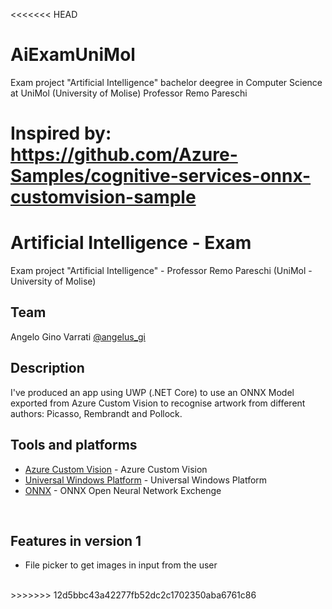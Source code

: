 <<<<<<< HEAD
# AiExamUniMol

Exam project "Artificial Intelligence" bachelor deegree in Computer Science at UniMol (University of Molise)
Professor Remo Pareschi

Inspired by: https://github.com/Azure-Samples/cognitive-services-onnx-customvision-sample
=======
# Artificial Intelligence - Exam
Exam project "Artificial Intelligence" - Professor Remo Pareschi (UniMol - University of Molise)
<br/>

## Team
Angelo Gino Varrati [@angelus_gi](https://github.com/angelus_gi)
<br/>

## Description
I've produced an app using UWP (.NET Core) to use an ONNX Model exported from Azure Custom Vision to recognise artwork from different authors: Picasso, Rembrandt and Pollock.
<br/>

## Tools and platforms
- [Azure Custom Vision](https://www.customvision.ai/) - Azure Custom Vision
- [Universal Windows Platform](https://docs.microsoft.com/it-it/windows/uwp/get-started/universal-application-platform-guide) - Universal Windows Platform
- [ONNX](https://onnx.ai/get-started.html) - ONNX Open Neural Network Exchenge
<br/>

## Features in version 1
- File picker to get images in input from the user
<br/>
>>>>>>> 12d5bbc43a42277fb52dc2c1702350aba6761c86
